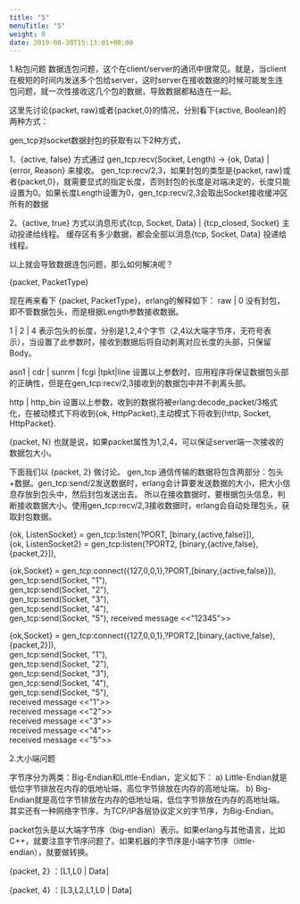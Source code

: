 ```yaml
---
title: "5"
menuTitle: "5"
weight: 0
date: 2019-08-30T15:13:01+08:00
---
```

1.粘包问题
数据连包问题，这个在client/server的通讯中很常见。就是，当client在极短的时间内发送多个包给server，这时server在接收数据的时候可能发生连包问题，就一次性接收这几个包的数据，导致数据都粘连在一起。


这里先讨论{packet, raw}或者{packet,0}的情况，分别看下{active, Boolean}的两种方式：

gen_tcp对socket数据封包的获取有以下2种方式，

1、{active, false} 方式通过 gen_tcp:recv(Socket, Length)  -> {ok, Data} | {error, Reason} 来接收。
gen_tcp:recv/2,3，如果封包的类型是{packet, raw}或者{packet,0}，就需要显式的指定长度，否则封包的长度是对端决定的，长度只能设置为0。如果长度Length设置为0，gen_tcp:recv/2,3会取出Socket接收缓冲区所有的数据

2、{active, true} 方式以消息形式{tcp, Socket, Data} | {tcp_closed, Socket} 主动投递给线程。
缓存区有多少数据，都会全部以消息{tcp, Socket, Data} 投递给线程。

以上就会导致数据连包问题，那么如何解决呢？

{packet, PacketType}

现在再来看下 {packet, PacketType}，erlang的解释如下：
raw | 0
 没有封包，即不管数据包头，而是根据Length参数接收数据。
 
1 | 2 | 4
 表示包头的长度，分别是1,2,4个字节（2,4以大端字节序，无符号表示），当设置了此参数时，接收到数据后将自动剥离对应长度的头部，只保留Body。
 
asn1 | cdr | sunrm | fcgi |tpkt|line
 设置以上参数时，应用程序将保证数据包头部的正确性，但是在gen_tcp:recv/2,3接收到的数据包中并不剥离头部。
 
http | http_bin
 设置以上参数，收到的数据将被erlang:decode_packet/3格式化，在被动模式下将收到{ok, HttpPacket},主动模式下将收到{http, Socket, HttpPacket}.    

{packet,  N}
 也就是说，如果packet属性为1,2,4，可以保证server端一次接收的数据包大小。

下面我们以 {packet, 2} 做讨论。
gen_tcp 通信传输的数据将包含两部分：包头+数据。gen_tcp:send/2发送数据时，erlang会计算要发送数据的大小，把大小信息存放到包头中，然后封包发送出去。
所以在接收数据时，要根据包头信息，判断接收数据大小。使用gen_tcp:recv/2,3接收数据时，erlang会自动处理包头，获取封包数据。

{ok, ListenSocket} = gen_tcp:listen(?PORT, [binary,{active,false}]),  
 {ok, ListenSocket2} = gen_tcp:listen(?PORT2, [binary,{active,false},{packet,2}]),

{ok,Socket} = gen_tcp:connect({127,0,0,1},?PORT,[binary,{active,false}]),  
    gen_tcp:send(Socket, "1"),  
    gen_tcp:send(Socket, "2"),  
    gen_tcp:send(Socket, "3"),  
    gen_tcp:send(Socket, "4"),  
    gen_tcp:send(Socket, "5"), 
received message <<"12345">> 


{ok,Socket} = gen_tcp:connect({127,0,0,1},?PORT2,[binary,{active,false},{packet,2}]),  
    gen_tcp:send(Socket, "1"),  
    gen_tcp:send(Socket, "2"),  
    gen_tcp:send(Socket, "3"),  
    gen_tcp:send(Socket, "4"),  
    gen_tcp:send(Socket, "5"),  
received message <<"1">>  
received message <<"2">>  
received message <<"3">>  
received message <<"4">>  
received message <<"5">>  



2.大小端问题

字节序分为两类：Big-Endian和Little-Endian，定义如下：
a) Little-Endian就是低位字节排放在内存的低地址端，高位字节排放在内存的高地址端。
b) Big-Endian就是高位字节排放在内存的低地址端，低位字节排放在内存的高地址端。
其实还有一种网络字节序，为TCP/IP各层协议定义的字节序，为Big-Endian。

packet包头是以大端字节序（big-endian）表示。如果erlang与其他语言，比如C++，就要注意字节序问题了。如果机器的字节序是小端字节序（little-endian），就要做转换。

{packet, 2} ：[L1,L0 | Data]

{packet, 4} ：[L3,L2,L1,L0 | Data]
